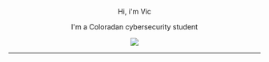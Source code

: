 <div id="header" align="center">
  <p>Hi, i'm Vic</p>
  <p>I'm a Coloradan cybersecurity student</p>
  <div id="badges" align="center">
    <a href="mailto:victoneux@protonmail.com">
      <img src="https://img.shields.io/badge/Mail-gray?logo=protonmail&logoColor=white&style=for-the-badge">
    </a>
  </div>
</div>
<hr>
<div id="body" align="center">
  
